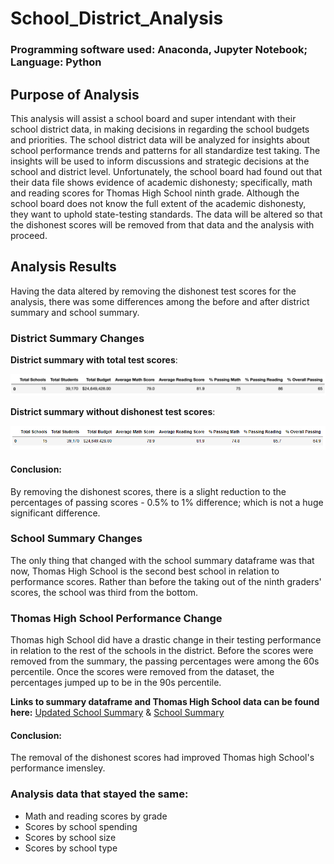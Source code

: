 # School_District_Analysis
### Programming software used: Anaconda, Jupyter Notebook; Language: Python

## Purpose of Analysis
This analysis will assist a school board and super intendant with their school district data, in making decisions in regarding the school budgets and priorities. The school district data will be analyzed for insights about school performance trends and patterns for all standardize test taking. The insights will be used to inform discussions and strategic decisions at the school and district level. Unfortunately, the school board had found out that their data file shows evidence of academic dishonesty; specifically, math and reading scores for Thomas High School ninth grade. Although the school board does not know the full extent of the academic dishonesty, they want to uphold state-testing standards. The data will be altered so that the dishonest scores will be removed from that data and the analysis with proceed. 

## Analysis Results
Having the data altered by removing the dishonest test scores for the analysis, there was some differences among the before and after district summary and school summary. 

### District Summary Changes
**District summary with total test scores**:

![](https://github.com/Ariannatopbjerg/School_District_Analysis/blob/main/images/district_sum_old.PNG)

**District summary without dishonest test scores**:

![](https://github.com/Ariannatopbjerg/School_District_Analysis/blob/main/images/district_sum_new.PNG)

#### Conclusion:
By removing the dishonest scores, there is a slight reduction to the percentages of passing scores - 0.5% to 1% difference; which is not a huge significant difference. 

### School Summary Changes
The only thing that changed with the school summary dataframe was that now, Thomas High School is the second best school in relation to performance scores. Rather than before the taking out of the ninth graders' scores, the school was third from the bottom.

### Thomas High School Performance Change
Thomas high School did have a drastic change in their testing performance in relation to the rest of the schools in the district. Before the scores were removed from the summary, the passing percentages were among the 60s percentile. Once the scores were removed from the dataset, the percentages jumped up to be in the 90s percentile. 

**Links to summary dataframe and Thomas High School data can be found here:** [Updated School Summary](https://github.com/Ariannatopbjerg/School_District_Analysis/blob/main/images/school_summary_new.PNG) & [School Summary](https://github.com/Ariannatopbjerg/School_District_Analysis/blob/main/images/school_summary_old.PNG)

#### Conclusion:
The removal of the dishonest scores had improved Thomas high School's performance imensley. 

### Analysis data that stayed the same:
- Math and reading scores by grade
- Scores by school spending
- Scores by school size
- Scores by school type

